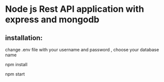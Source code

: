 # Node js Rest API application with express and mongodb

## installation:
change .env file with your username and password , choose your database name

npm install

npm start 
